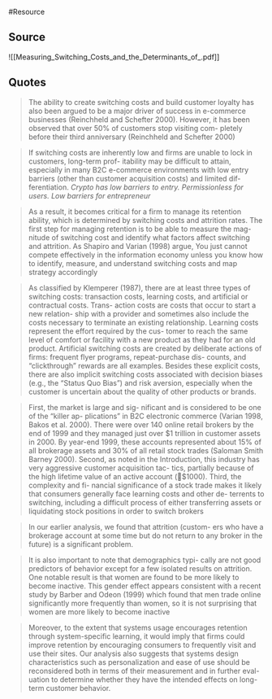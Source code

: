  #Resource 

## Source

![[Measuring_Switching_Costs_and_the_Determinants_of_.pdf]]
## Quotes
>The ability to create switching
costs and build customer loyalty has also been argued
to be a major driver of success in e-commerce businesses
(Reinchheld and Schefter 2000). However, it has been
observed that over 50% of customers stop visiting com-
pletely before their third anniversary (Reinchheld and
Schefter 2000)


>If switching costs are inherently low and
firms are unable to lock in customers, long-term prof-
itability may be difficult to attain, especially in many
B2C e-commerce environments with low entry barriers
(other than customer acquisition costs) and limited dif-
ferentiation.
*Crypto has low barriers to entry. Permissionless for users. Low barriers for entrepreneur*

>As a result, it becomes critical for a firm to
manage its retention ability, which is determined by
switching costs and attrition rates. The first step for
managing retention is to be able to measure the mag-
nitude of switching cost and identify what factors affect
switching and attrition. 
	As Shapiro and Varian (1998) argue,
		You just cannot compete effectively in the information economy unless you know how to identify, measure, and understand switching costs and map strategy accordingly 

>As classified by Klemperer (1987), there are
at least three types of switching costs: transaction costs,
learning costs, and artificial or contractual costs. Trans-
action costs are costs that occur to start a new relation-
ship with a provider and sometimes also include the
costs necessary to terminate an existing relationship.
Learning costs represent the effort required by the cus-
tomer to reach the same level of comfort or facility with
a new product as they had for an old product. Artificial
switching costs are created by deliberate actions of
firms: frequent flyer programs, repeat-purchase dis-
counts, and “clickthrough” rewards are all examples.
Besides these explicit costs, there are also implicit
switching costs associated with decision biases (e.g.,
the “Status Quo Bias”) and risk aversion, especially
when the customer is uncertain about the quality of
other products or brands.

>First, the market is large and sig-
nificant and is considered to be one of the “killer ap-
plications” in B2C electronic commerce (Varian 1998,
Bakos et al. 2000). There were over 140 online retail
brokers by the end of 1999 and they managed just over
$1 trillion in customer assets in 2000. By year-end 1999,
these accounts represented about 15% of all brokerage
assets and 30% of all retail stock trades (Saloman Smith
Barney 2000). Second, as noted in the Introduction, this
industry has very aggressive customer acquisition tac-
tics, partially because of the high lifetime value of an
active account ($1000). Third, the complexity and fi-
nancial significance of a stock trade makes it likely that
consumers generally face learning costs and other de-
terrents to switching, including a difficult process of
either transferring assets or liquidating stock positions
in order to switch brokers

>In our earlier analysis, we found that attrition (custom-
ers who have a brokerage account at some time but do
not return to any broker in the future) is a significant
problem.

>It is also important to note that demographics typi-
cally are not good predictors of behavior except for a
few isolated results on attrition. One notable result is
that women are found to be more likely to become inactive. This gender effect appears consistent with a
recent study by Barber and Odeon (1999) which found
that men trade online significantly more frequently
than women, so it is not surprising that women are
more likely to become inactive

>Moreover, to the extent
that systems usage encourages retention through
system-specific learning, it would imply that firms
could improve retention by encouraging consumers to
frequently visit and use their sites. Our analysis also
suggests that systems design characteristics such as
personalization and ease of use should be reconsidered
both in terms of their measurement and in further eval-
uation to determine whether they have the intended
effects on long-term customer behavior.

